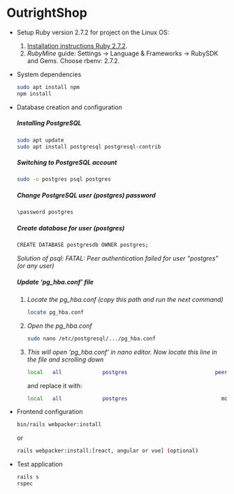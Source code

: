 # OutrightShop

* Setup Ruby version 2.7.2 for project on the Linux OS:
    1. [Installation instructions Ruby 2.7.2](https://www.techiediaries.com/install-ruby-2-7-rails-6-ubuntu-20-04/).
    2. *RubyMine* guide: Settings -> Language & Frameworks -> RubySDK and Gems. Choose rbenv: 2.7.2.
    
* System dependencies
    ```bash
    sudo apt install npm
    npm install
    ```
  
* Database creation and configuration
    ##### Installing PostgreSQL
     ```bash
     sudo apt update
     sudo apt install postgresql postgresql-contrib
     ```
    ##### Switching to PostgreSQL account
     ```bash
     sudo -u postgres psql postgres
     ```
    ##### Change PostgreSQL user (postgres) password
    ```bash
    \password postgres
    ```
    ##### Create database for user (postgres)
     ```bash
     CREATE DATABASE postgresdb OWNER postgres;
     ```
    
    *Solution of psql: FATAL: Peer authentication failed for user “postgres” (or any user)*
     ##### Update ‘pg_hba.conf’ file
     1. *Locate the pg_hba.conf (copy this path and run the next command)*
        ```bash
        locate pg_hba.conf
        ```
    2. *Open the pg_hba.conf*
        ```bash
        sudo nano /etc/postgresql/.../pg_hba.conf
        ```
    3. *This will open ‘pg_hba.conf’ in nano editor. Now locate this line in the file and scrolling down*
        ```bash
        local   all             postgres                            peer
        ```
        and replace it with:
        ```bash
        local   all             postgres                              md5
        ```
* Frontend configuration
    ```bash
    bin/rails webpacker:install
    ```
  or 
  ```bash
  rails webpacker:install:[react, angular or vue] (optional)
  ```
  
* Test application
    ```bash
    rails s
    rspec
    ```
  